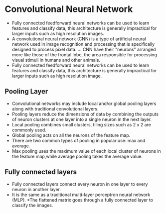 # Convolutional Neural Network 
* Fully connected feedforward neural networks can be used to learn features and classify data, this architecture is generally impractical for larger inputs such as high resolution images.
* A convolutional neural network (CNN) is a type of artificial neural network used in image recognition and processing that is specifically designed to process pixel data. ... CNN have their “neurons” arranged more like those of the frontal lobe, the area responsible for processing visual stimuli in humans and other animals.
* Fully connected feedforward neural networks can be used to learn features and classify data, this architecture is generally impractical for larger inputs such as high resolution image.


## Pooling Layer
* Convolutional networks may include local and/or global pooling layers along with traditional convolutional layers. 
* Pooling layers reduce the dimensions of data by combining the outputs of neuron clusters at one layer into a single neuron in the next layer. 
* Local pooling combines small clusters, tiling sizes such as 2 x 2 are commonly used. 
* Global pooling acts on all the neurons of the feature map.
* There are two common types of pooling in popular use: max and average. 
* Max pooling uses the maximum value of each local cluster of neurons in the feature map,while average pooling takes the average value.


## Fully connected layers
* Fully connected layers connect every neuron in one layer to every neuron in another layer. 
* It is the same as a traditional multi-layer perceptron neural network (MLP). 
*The flattened matrix goes through a fully connected layer to classify the images. 
